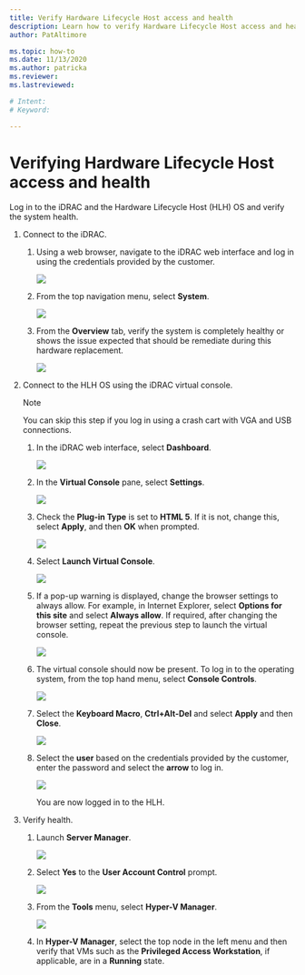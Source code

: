 ```yaml
---
title: Verify Hardware Lifecycle Host access and health
description: Learn how to verify Hardware Lifecycle Host access and health
author: PatAltimore

ms.topic: how-to
ms.date: 11/13/2020
ms.author: patricka
ms.reviewer: 
ms.lastreviewed: 

# Intent: 
# Keyword: 

---
```


# Verifying Hardware Lifecycle Host access and health

Log in to the iDRAC and the Hardware Lifecycle Host (HLH) OS and
verify the system health.

1.  Connect to the iDRAC.

    1.  Using a web browser, navigate to the iDRAC web interface and log in using the credentials provided by the customer.

        ![](media/image-3.png) 
    
    1.  From the top navigation menu, select **System**.

        ![](media/image-4.png)
        
    1.  From the **Overview** tab, verify the system is
        completely healthy or shows the issue expected that should be
        remediate during this hardware replacement.
    
        ![](media/image-5.png)
    
2.  Connect to the HLH OS using the iDRAC virtual console.

    > [!NOTE]
    > You can skip this step if you log in using a crash cart with
    VGA and USB connections.
    
    1.  In the iDRAC web interface, select
        **Dashboard**.

        ![](media/image-6.png)
    
    1.  In the **Virtual Console** pane, select **Settings**.
    
        ![](media/image-7.png)
        
    1.  Check the **Plug-in Type** is set to **HTML 5**. If it is not,
        change this, select **Apply**, and then **OK** when prompted.
    
        ![](media/image-8.png)
        
    1.  Select **Launch Virtual Console**.

        ![](media/image-9.png)
    
    1.  If a pop-up warning is displayed, change the browser settings to
        always allow. For example, in Internet Explorer, select **Options for
        this site** and select **Always allow**. If required, after changing
        the browser setting, repeat the previous step to launch the virtual
        console.
    
        ![](media/image-10.png)
        
    1.  The virtual console should now be present. To log in to the
        operating system, from the top hand menu, select **Console
        Controls**.
    
        ![](media/image-11.png)
        
    1.  Select the **Keyboard Macro**, **Ctrl+Alt-Del** and select **Apply**
        and then **Close**.
    
        ![](media/image-12.png)
        
    1.  Select the **user** based on the credentials provided by the
        customer, enter the password and select the **arrow** to log in.
    
        ![](media/image-13.png)
        
        You are now logged in to the HLH.
        
3.  Verify health.

    1.  Launch **Server Manager**.

        ![](media/image-14.png)
        
    1.  Select **Yes** to the **User Account Control** prompt.
    
        ![](media/image-15.png)
        
    1.  From the **Tools** menu, select **Hyper-V Manager**.
    
        ![](media/image-16.png)
        
    1.  In **Hyper-V Manager**, select the top node in the left menu and then
        verify that VMs such as the **Privileged Access Workstation**, if
        applicable, are in a **Running** state.